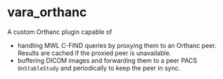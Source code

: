 # vara_orthanc

A custom Orthanc plugin capable of 
- handling MWL C-FIND queries by proxying them to an Orthanc peer. Results are cached if the proxied peer is unavailable. 
- buffering DICOM images and forwarding them to a peer PACS `OnStableStudy` and periodically to keep the peer in sync.

